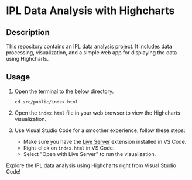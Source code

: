 # IPL Data Analysis with Highcharts
## Description
This repository contains an IPL data analysis project. It includes data processing, visualization, and a simple web app for displaying the data using Highcharts.

## Usage

1. Open the terminal to the below directory.
    ``` 
    cd src/public/index.html
2. Open the `index.html` file in your web browser to view the Highcharts visualization.
3. Use Visual Studio Code for a smoother experience, follow these steps:

   - Make sure you have the [Live Server](https://marketplace.visualstudio.com/items?itemName=ritwickdey.LiveServer) extension installed in VS Code.
   - Right-click on `index.html` in VS Code.
   - Select "Open with Live Server" to run the visualization.

Explore the IPL data analysis using Highcharts right from Visual Studio Code!









